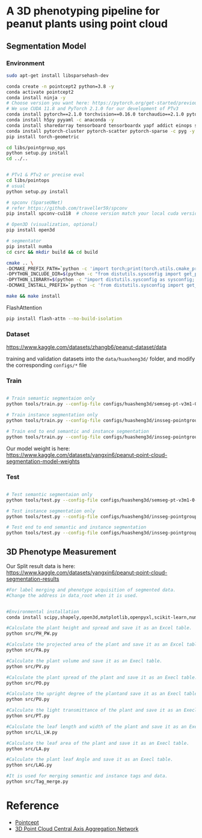 # A 3D phenotyping pipeline for peanut plants using point cloud

## Segmentation Model

### Environment

```bash
sudo apt-get install libsparsehash-dev

conda create -n pointcept2 python=3.8 -y
conda activate pointcept2
conda install ninja -y
# Choose version you want here: https://pytorch.org/get-started/previous-versions/
# We use CUDA 11.8 and PyTorch 2.1.0 for our development of PTv3
conda install pytorch==2.1.0 torchvision==0.16.0 torchaudio==2.1.0 pytorch-cuda=11.8 -c pytorch -c nvidia
conda install h5py pyyaml -c anaconda -y
conda install sharedarray tensorboard tensorboardx yapf addict einops scipy plyfile termcolor timm -c conda-forge -y
conda install pytorch-cluster pytorch-scatter pytorch-sparse -c pyg -y
pip install torch-geometric

cd libs/pointgroup_ops
python setup.py install
cd ../..


# PTv1 & PTv2 or precise eval
cd libs/pointops
# usual
python setup.py install

# spconv (SparseUNet)
# refer https://github.com/traveller59/spconv
pip install spconv-cu118  # choose version match your local cuda version

# Open3D (visualization, optional)
pip install open3d

# segmentator
pip install numba
cd csrc && mkdir build && cd build

cmake .. \
-DCMAKE_PREFIX_PATH=`python -c 'import torch;print(torch.utils.cmake_prefix_path)'` \
-DPYTHON_INCLUDE_DIR=$(python -c "from distutils.sysconfig import get_python_inc; print(get_python_inc())")  \
-DPYTHON_LIBRARY=$(python -c "import distutils.sysconfig as sysconfig; print(sysconfig.get_config_var('LIBDIR'))") \
-DCMAKE_INSTALL_PREFIX=`python -c 'from distutils.sysconfig import get_python_lib; print(get_python_lib())'` 

make && make install 
```

FlashAttention

```bash
pip install flash-attn --no-build-isolation
```


### Dataset
https://www.kaggle.com/datasets/zhangb6/peanut-dataset/data

training and validation datasets into the `data/huasheng3d/` folder, and modify the corresponding `configs/*` file

### Train

```bash

# Train semantic segmentaion only
python tools/train.py --config-file configs/huasheng3d/semseg-pt-v3m1-0-base.py --options save_path="exp/huasheng3d/semseg-pt-v3m1-0-base_0822"

# Train instance segmentation only
python tools/train.py --config-file configs/huasheng3d/insseg-pointgroup-v3m1-0-pt3.py --options save_path="exp/huasheng3d/insseg-pointgroup-v3m1-0-pt3_0823_inst"

# Train end to end semantic and instance segmentation
python tools/train.py --config-file configs/huasheng3d/insseg-pointgroup-v3m1-0-pt3_2.py --options save_path="exp/huasheng3d/insseg-pointgroup-v3m1-0-pt3_2_0824"
```

Our model weight is here: https://www.kaggle.com/datasets/yangxin6/peanut-point-cloud-segmentation-model-weights


### Test

```bash

# Test semantic segmentaion only
python tools/test.py --config-file configs/huasheng3d/semseg-pt-v3m1-0-base.py --options save_path="exp/huasheng3d/semseg-pt-v3m1-0-base_0822" weight="exp/huasheng3d/semseg-pt-v3m1-0-base_0822/model/model_last.pth"

# Test instance segmentation only
python tools/test.py --config-file configs/huasheng3d/insseg-pointgroup-v3m1-0-pt3.py --options save_path="exp/huasheng3d/insseg-pointgroup-v3m1-0-pt3_0823_inst" weight="exp/huasheng3d/insseg-pointgroup-v3m1-0-pt3_0823_inst/model/model_last.pth"

# Test end to end semantic and instance segmentation
python tools/test.py --config-file configs/huasheng3d/insseg-pointgroup-v3m1-0-pt3_2.py --options save_path="exp/huasheng3d/insseg-pointgroup-v3m1-0-pt3_2_0824"  weight="exp/huasheng3d/insseg-pointgroup-v3m1-0-pt3_2_0824/model/model_best.pth"
```


## 3D Phenotype Measurement
Our Split result data is here: https://www.kaggle.com/datasets/yangxin6/peanut-point-cloud-segmentation-results
```bash
#For label merging and phenotype acquisition of segmented data.
#Change the address in data_root when it is used.


#Environmental installation
conda install scipy,shapely,open3d,matplotlib,openpyxl,scikit-learn,numpy

#Calculate the plant height and spread and save it as an Excel table.
python src/PH_PW.py 

#Calculate the projected area of the plant and save it as an Excel table.
python src/PA.py 

#Calculate the plant volume and save it as an Execl table.
python src/PV.py 

#Calculate the plant spread of the plant and save it as an Execl table.
python src/PO.py 

#Calculate the upright degree of the plantand save it as an Execl table.
python src/PU.py 

#Calculate the light transmittance of the plant and save it as an Execl table.
python src/PT.py 

#Calculate the leaf length and width of the plant and save it as an Execl table.
python src/LL_LW.py 

#Calculate the leaf area of the plant and save it as an Execl table.
python src/LA.py 

#Calculate the plant leaf Angle and save it as an Execl table.
python src/LAG.py 

#It is used for merging semantic and instance tags and data.
python src/Tag_merge.py
```

# Reference

- [Pointcept](https://github.com/Pointcept/Pointcept)
- [3D Point Cloud Central Axis Aggregation Network](https://github.com/yangxin6/3D-Point-Cloud-Central-Axis-Aggregation-Network)